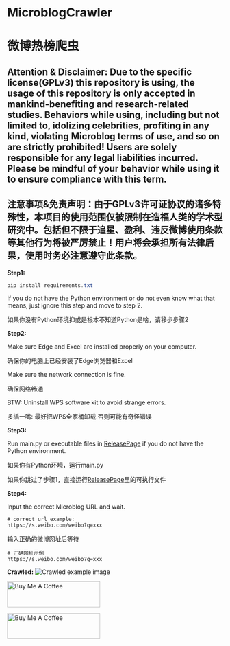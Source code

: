 # MicroblogCrawler
# 微博热榜爬虫

## Attention & Disclaimer: Due to the specific license(GPLv3) this repository is using, the usage of this repository is only accepted in mankind-benefiting and research-related studies. Behaviors while using, including but not limited to, idolizing celebrities, profiting in any kind, violating Microblog terms of use, and so on are strictly prohibited! Users are solely responsible for any legal liabilities incurred. Please be mindful of your behavior while using it to ensure compliance with this term.
## 注意事项&免责声明：由于GPLv3许可证协议的诸多特殊性，本项目的使用范围仅被限制在造福人类的学术型研究中。包括但不限于追星、盈利、违反微博使用条款等其他行为将被严厉禁止！用户将会承担所有法律后果，使用时务必注意遵守此条款。

**Step1:**

```powershell
pip install requirements.txt
```

If you do not have the Python environment or do not even know what that means, just ignore this step and move to step 2.

如果你没有Python环境抑或是根本不知道Python是啥，请移步步骤2

**Step2:**

Make sure Edge and Excel are installed properly on your computer.

确保你的电脑上已经安装了Edge浏览器和Excel

Make sure the network connection is fine.

确保网络畅通

BTW: Uninstall WPS software kit to avoid strange errors.

多插一嘴: 最好把WPS全家桶卸载 否则可能有奇怪错误


**Step3:**

Run main.py or executable files in [ReleasePage](https://github.com/CodingDogzxg/MicroblogCrawler/releases) if you do not have the Python environment.

如果你有Python环境，运行main.py

如果你跳过了步骤1，直接运行[ReleasePage](https://github.com/CodingDogzxg/MicroblogCrawler/releases)里的可执行文件

**Step4:**

Input the correct Microblog URL and wait.
```text
# correct url example:
https://s.weibo.com/weibo?q=xxx
```

输入正确的微博网址后等待
```text
# 正确网址示例
https://s.weibo.com/weibo?q=xxx
```

**Crawled:**
![Crawled example image](https://github.com/CodingDogzxg/MicroblogCrawler/assets/49633098/8c75fb81-fc9b-4344-9666-e1140c9e2669)


<a href="https://ko-fi.com/codingdog" target="_blank"><img src="https://cdn.buymeacoffee.com/buttons/v2/default-yellow.png" alt="Buy Me A Coffee" style="height: 60px !important;width: 217px !important;" ></a>

<a href="https://bmc.link/codingdog" target="_blank"><img src="https://cdn.buymeacoffee.com/buttons/v2/default-yellow.png" alt="Buy Me A Coffee" style="height: 60px !important;width: 217px !important;" ></a>

